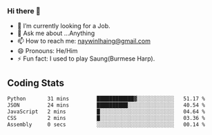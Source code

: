 ### Hi there 👋

- 🔭 I’m currently looking for a Job.
- 💬 Ask me about ...Anything
- 📫 How to reach me: naywinlhaing@gmail.com
- 😄 Pronouns: He/Him
- ⚡ Fun fact: I used to play Saung(Burmese Harp).


## Coding Stats
<!--START_SECTION:waka-->

```txt
Python       31 mins         ████████████▓░░░░░░░░░░░░   51.17 %
JSON         24 mins         ██████████░░░░░░░░░░░░░░░   40.54 %
JavaScript   2 mins          █░░░░░░░░░░░░░░░░░░░░░░░░   04.64 %
CSS          2 mins          █░░░░░░░░░░░░░░░░░░░░░░░░   03.36 %
Assembly     0 secs          ░░░░░░░░░░░░░░░░░░░░░░░░░   00.14 %
```

<!--END_SECTION:waka-->
